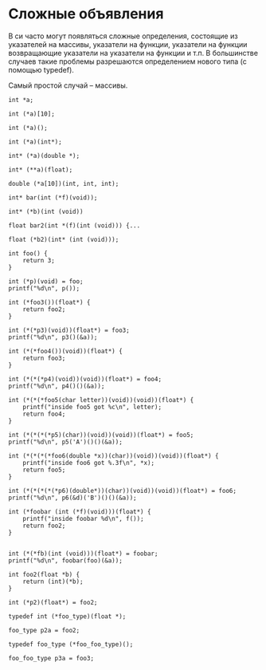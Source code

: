 # Сложные объявления

В си часто могут появляться сложные определения, состоящие из указателей на массивы, указатели на функции, указатели на функции возвращающие указатели на указатели на функции и т.п. В большинстве случаев такие проблемы разрешаются определением нового типа (с помощью typedef).

Самый простой случай – массивы.

```
int *a;
```

```
int (*a)[10];
```

```
int (*a)();
```

```
int (*a)(int*);
```

```
int* (*a)(double *);
```

```
int* (**a)(float);
```

```
double (*a[10])(int, int, int);
```

```
int* bar(int (*f)(void));
```

```
int* (*b)(int (void))
```

```
float bar2(int *(f)(int (void))) {...
```

```
float (*b2)(int* (int (void)));
```

```
int foo() {
	return 3;
}

int (*p)(void) = foo;
printf("%d\n", p());
```

```
int (*foo3())(float*) {
	return foo2;
}

int (*(*p3)(void))(float*) = foo3;
printf("%d\n", p3()(&a));
```

```
int (*(*foo4())(void))(float*) {
	return foo3;
}

int (*(*(*p4)(void))(void))(float*) = foo4;
printf("%d\n", p4()()(&a));
```

```
int (*(*(*foo5(char letter))(void))(void))(float*) {
	printf("inside foo5 got %c\n", letter);
	return foo4;
}

int (*(*(*(*p5)(char))(void))(void))(float*) = foo5;
printf("%d\n", p5('A')()()(&a));
```

```
int (*(*(*(*foo6(double *x))(char))(void))(void))(float*) {
	printf("inside foo6 got %.3f\n", *x);
	return foo5;
}

int (*(*(*(*(*p6)(double*))(char))(void))(void))(float*) = foo6;
printf("%d\n", p6(&d)('B')()()(&a));
```

```
int (*foobar (int (*f)(void)))(float*) {
	printf("inside foobar %d\n", f());
	return foo2;
}


int (*(*fb)(int (void)))(float*) = foobar;
printf("%d\n", foobar(foo)(&a));
```

```
int foo2(float *b) {
	return (int)(*b);
}

int (*p2)(float*) = foo2;
```

```
typedef int (*foo_type)(float *);

foo_type p2a = foo2;
```

```
typedef foo_type (*foo_foo_type)();
```

```
foo_foo_type p3a = foo3;
```

